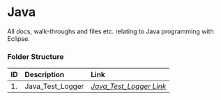 # Java
All docs, walk-throughs and files etc. relating to Java programming with Eclipse.

### Folder Structure

|ID|Description|Link|
| :------------| :------------ | :------------ |
|1.|Java_Test_Logger|*[Java_Test_Logger Link](https://github.com/Cale-Torino/Little_Apps/tree/main/Java/Java_Test_Logger)*|
